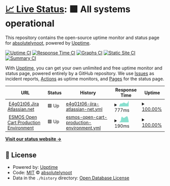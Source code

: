 # [📈 Live Status](https://absolutelynoot.github.io/e4g01t06.monitoring): <!--live status--> **🟩 All systems operational**

This repository contains the open-source uptime monitor and status page for [absolutelynoot](https://absolutelynoot.github.io/e4g01t06.monitoring), powered by [Upptime](https://github.com/upptime/upptime).

[![Uptime CI](https://github.com/absolutelynoot/e4g01t06.monitoring/workflows/Uptime%20CI/badge.svg)](https://github.com/absolutelynoot/e4g01t06.monitoring/actions?query=workflow%3A%22Uptime+CI%22)
[![Response Time CI](https://github.com/absolutelynoot/e4g01t06.monitoring/workflows/Response%20Time%20CI/badge.svg)](https://github.com/absolutelynoot/e4g01t06.monitoring/actions?query=workflow%3A%22Response+Time+CI%22)
[![Graphs CI](https://github.com/absolutelynoot/e4g01t06.monitoring/workflows/Graphs%20CI/badge.svg)](https://github.com/absolutelynoot/e4g01t06.monitoring/actions?query=workflow%3A%22Graphs+CI%22)
[![Static Site CI](https://github.com/absolutelynoot/e4g01t06.monitoring/workflows/Static%20Site%20CI/badge.svg)](https://github.com/absolutelynoot/e4g01t06.monitoring/actions?query=workflow%3A%22Static+Site+CI%22)
[![Summary CI](https://github.com/absolutelynoot/e4g01t06.monitoring/workflows/Summary%20CI/badge.svg)](https://github.com/absolutelynoot/e4g01t06.monitoring/actions?query=workflow%3A%22Summary+CI%22)

With [Upptime](https://upptime.js.org), you can get your own unlimited and free uptime monitor and status page, powered entirely by a GitHub repository. We use [Issues](https://github.com/absolutelynoot/e4g01t06.monitoring/issues) as incident reports, [Actions](https://github.com/absolutelynoot/e4g01t06.monitoring/actions) as uptime monitors, and [Pages](https://absolutelynoot.github.io/e4g01t06.monitoring) for the status page.

<!--start: status pages-->
<!-- This summary is generated by Upptime (https://github.com/upptime/upptime) -->
<!-- Do not edit this manually, your changes will be overwritten -->
<!-- prettier-ignore -->
| URL | Status | History | Response Time | Uptime |
| --- | ------ | ------- | ------------- | ------ |
| <img alt="" src="https://favicons.githubusercontent.com/e4g01t06.atlassian.net" height="13"> [E4g01t06 Jira Atlassian.net](https://e4g01t06.atlassian.net/) | 🟩 Up | [e4g01t06-jira-atlassian-net.yml](https://github.com/absolutelynoot/e4g01t06.monitoring/commits/HEAD/history/e4g01t06-jira-atlassian-net.yml) | <details><summary><img alt="Response time graph" src="./graphs/e4g01t06-jira-atlassian-net/response-time-week.png" height="20"> 777ms</summary><br><a href="https://absolutelynoot.github.io/e4g01t06.monitoring/history/e4g01t06-jira-atlassian-net"><img alt="Response time 838" src="https://img.shields.io/endpoint?url=https%3A%2F%2Fraw.githubusercontent.com%2Fabsolutelynoot%2Fe4g01t06.monitoring%2FHEAD%2Fapi%2Fe4g01t06-jira-atlassian-net%2Fresponse-time.json"></a><br><a href="https://absolutelynoot.github.io/e4g01t06.monitoring/history/e4g01t06-jira-atlassian-net"><img alt="24-hour response time 1023" src="https://img.shields.io/endpoint?url=https%3A%2F%2Fraw.githubusercontent.com%2Fabsolutelynoot%2Fe4g01t06.monitoring%2FHEAD%2Fapi%2Fe4g01t06-jira-atlassian-net%2Fresponse-time-day.json"></a><br><a href="https://absolutelynoot.github.io/e4g01t06.monitoring/history/e4g01t06-jira-atlassian-net"><img alt="7-day response time 777" src="https://img.shields.io/endpoint?url=https%3A%2F%2Fraw.githubusercontent.com%2Fabsolutelynoot%2Fe4g01t06.monitoring%2FHEAD%2Fapi%2Fe4g01t06-jira-atlassian-net%2Fresponse-time-week.json"></a><br><a href="https://absolutelynoot.github.io/e4g01t06.monitoring/history/e4g01t06-jira-atlassian-net"><img alt="30-day response time 799" src="https://img.shields.io/endpoint?url=https%3A%2F%2Fraw.githubusercontent.com%2Fabsolutelynoot%2Fe4g01t06.monitoring%2FHEAD%2Fapi%2Fe4g01t06-jira-atlassian-net%2Fresponse-time-month.json"></a><br><a href="https://absolutelynoot.github.io/e4g01t06.monitoring/history/e4g01t06-jira-atlassian-net"><img alt="1-year response time 838" src="https://img.shields.io/endpoint?url=https%3A%2F%2Fraw.githubusercontent.com%2Fabsolutelynoot%2Fe4g01t06.monitoring%2FHEAD%2Fapi%2Fe4g01t06-jira-atlassian-net%2Fresponse-time-year.json"></a></details> | <details><summary><a href="https://absolutelynoot.github.io/e4g01t06.monitoring/history/e4g01t06-jira-atlassian-net">100.00%</a></summary><a href="https://absolutelynoot.github.io/e4g01t06.monitoring/history/e4g01t06-jira-atlassian-net"><img alt="All-time uptime 100.00%" src="https://img.shields.io/endpoint?url=https%3A%2F%2Fraw.githubusercontent.com%2Fabsolutelynoot%2Fe4g01t06.monitoring%2FHEAD%2Fapi%2Fe4g01t06-jira-atlassian-net%2Fuptime.json"></a><br><a href="https://absolutelynoot.github.io/e4g01t06.monitoring/history/e4g01t06-jira-atlassian-net"><img alt="24-hour uptime 100.00%" src="https://img.shields.io/endpoint?url=https%3A%2F%2Fraw.githubusercontent.com%2Fabsolutelynoot%2Fe4g01t06.monitoring%2FHEAD%2Fapi%2Fe4g01t06-jira-atlassian-net%2Fuptime-day.json"></a><br><a href="https://absolutelynoot.github.io/e4g01t06.monitoring/history/e4g01t06-jira-atlassian-net"><img alt="7-day uptime 100.00%" src="https://img.shields.io/endpoint?url=https%3A%2F%2Fraw.githubusercontent.com%2Fabsolutelynoot%2Fe4g01t06.monitoring%2FHEAD%2Fapi%2Fe4g01t06-jira-atlassian-net%2Fuptime-week.json"></a><br><a href="https://absolutelynoot.github.io/e4g01t06.monitoring/history/e4g01t06-jira-atlassian-net"><img alt="30-day uptime 100.00%" src="https://img.shields.io/endpoint?url=https%3A%2F%2Fraw.githubusercontent.com%2Fabsolutelynoot%2Fe4g01t06.monitoring%2FHEAD%2Fapi%2Fe4g01t06-jira-atlassian-net%2Fuptime-month.json"></a><br><a href="https://absolutelynoot.github.io/e4g01t06.monitoring/history/e4g01t06-jira-atlassian-net"><img alt="1-year uptime 100.00%" src="https://img.shields.io/endpoint?url=https%3A%2F%2Fraw.githubusercontent.com%2Fabsolutelynoot%2Fe4g01t06.monitoring%2FHEAD%2Fapi%2Fe4g01t06-jira-atlassian-net%2Fuptime-year.json"></a></details>
| <img alt="" src="https://favicons.githubusercontent.com/35.173.177.53" height="13"> [ESMOS Open Cart Production Environment](http://35.173.177.53/index.php?route=common/home) | 🟩 Up | [esmos-open-cart-production-environment.yml](https://github.com/absolutelynoot/e4g01t06.monitoring/commits/HEAD/history/esmos-open-cart-production-environment.yml) | <details><summary><img alt="Response time graph" src="./graphs/esmos-open-cart-production-environment/response-time-week.png" height="20"> 190ms</summary><br><a href="https://absolutelynoot.github.io/e4g01t06.monitoring/history/esmos-open-cart-production-environment"><img alt="Response time 309" src="https://img.shields.io/endpoint?url=https%3A%2F%2Fraw.githubusercontent.com%2Fabsolutelynoot%2Fe4g01t06.monitoring%2FHEAD%2Fapi%2Fesmos-open-cart-production-environment%2Fresponse-time.json"></a><br><a href="https://absolutelynoot.github.io/e4g01t06.monitoring/history/esmos-open-cart-production-environment"><img alt="24-hour response time 124" src="https://img.shields.io/endpoint?url=https%3A%2F%2Fraw.githubusercontent.com%2Fabsolutelynoot%2Fe4g01t06.monitoring%2FHEAD%2Fapi%2Fesmos-open-cart-production-environment%2Fresponse-time-day.json"></a><br><a href="https://absolutelynoot.github.io/e4g01t06.monitoring/history/esmos-open-cart-production-environment"><img alt="7-day response time 190" src="https://img.shields.io/endpoint?url=https%3A%2F%2Fraw.githubusercontent.com%2Fabsolutelynoot%2Fe4g01t06.monitoring%2FHEAD%2Fapi%2Fesmos-open-cart-production-environment%2Fresponse-time-week.json"></a><br><a href="https://absolutelynoot.github.io/e4g01t06.monitoring/history/esmos-open-cart-production-environment"><img alt="30-day response time 187" src="https://img.shields.io/endpoint?url=https%3A%2F%2Fraw.githubusercontent.com%2Fabsolutelynoot%2Fe4g01t06.monitoring%2FHEAD%2Fapi%2Fesmos-open-cart-production-environment%2Fresponse-time-month.json"></a><br><a href="https://absolutelynoot.github.io/e4g01t06.monitoring/history/esmos-open-cart-production-environment"><img alt="1-year response time 309" src="https://img.shields.io/endpoint?url=https%3A%2F%2Fraw.githubusercontent.com%2Fabsolutelynoot%2Fe4g01t06.monitoring%2FHEAD%2Fapi%2Fesmos-open-cart-production-environment%2Fresponse-time-year.json"></a></details> | <details><summary><a href="https://absolutelynoot.github.io/e4g01t06.monitoring/history/esmos-open-cart-production-environment">100.00%</a></summary><a href="https://absolutelynoot.github.io/e4g01t06.monitoring/history/esmos-open-cart-production-environment"><img alt="All-time uptime 99.35%" src="https://img.shields.io/endpoint?url=https%3A%2F%2Fraw.githubusercontent.com%2Fabsolutelynoot%2Fe4g01t06.monitoring%2FHEAD%2Fapi%2Fesmos-open-cart-production-environment%2Fuptime.json"></a><br><a href="https://absolutelynoot.github.io/e4g01t06.monitoring/history/esmos-open-cart-production-environment"><img alt="24-hour uptime 100.00%" src="https://img.shields.io/endpoint?url=https%3A%2F%2Fraw.githubusercontent.com%2Fabsolutelynoot%2Fe4g01t06.monitoring%2FHEAD%2Fapi%2Fesmos-open-cart-production-environment%2Fuptime-day.json"></a><br><a href="https://absolutelynoot.github.io/e4g01t06.monitoring/history/esmos-open-cart-production-environment"><img alt="7-day uptime 100.00%" src="https://img.shields.io/endpoint?url=https%3A%2F%2Fraw.githubusercontent.com%2Fabsolutelynoot%2Fe4g01t06.monitoring%2FHEAD%2Fapi%2Fesmos-open-cart-production-environment%2Fuptime-week.json"></a><br><a href="https://absolutelynoot.github.io/e4g01t06.monitoring/history/esmos-open-cart-production-environment"><img alt="30-day uptime 99.18%" src="https://img.shields.io/endpoint?url=https%3A%2F%2Fraw.githubusercontent.com%2Fabsolutelynoot%2Fe4g01t06.monitoring%2FHEAD%2Fapi%2Fesmos-open-cart-production-environment%2Fuptime-month.json"></a><br><a href="https://absolutelynoot.github.io/e4g01t06.monitoring/history/esmos-open-cart-production-environment"><img alt="1-year uptime 99.35%" src="https://img.shields.io/endpoint?url=https%3A%2F%2Fraw.githubusercontent.com%2Fabsolutelynoot%2Fe4g01t06.monitoring%2FHEAD%2Fapi%2Fesmos-open-cart-production-environment%2Fuptime-year.json"></a></details>

<!--end: status pages-->

[**Visit our status website →**](https://absolutelynoot.github.io/e4g01t06.monitoring)

## 📄 License

- Powered by: [Upptime](https://github.com/upptime/upptime)
- Code: [MIT](./LICENSE) © [absolutelynoot](https://absolutelynoot.github.io/e4g01t06.monitoring)
- Data in the `./history` directory: [Open Database License](https://opendatacommons.org/licenses/odbl/1-0/)
